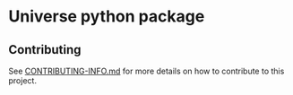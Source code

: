 # Universe python package
## Contributing

See [CONTRIBUTING-INFO.md](https://github.com/AkhHas2005/matter/blob/main/CONTRIBUTING-INFO.md) for more details on how to contribute to this project.
